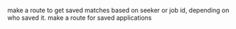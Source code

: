 make a route to get saved matches based on seeker or job id, depending on who saved it.
make a route for saved applications
